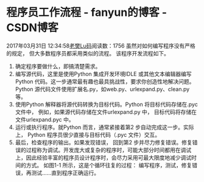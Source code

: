 # 程序员工作流程 - fanyun的博客 - CSDN博客
2017年03月31日 12:34:58[老樊Lu码](https://me.csdn.net/fanyun_01)阅读数：1756
虽然对如何编写程序没有严格的规定， 但大多数程序员都采用类似的流程。
该程序开发流程如下。
1. 确定程序要做什么，即搞清楚需求。
2. 编写源代码，这里是使用Python 集成开发环境IDLE 或其他文本编辑器编写Python 代码。这一步通常最有趣也最具挑战性，要求你创造性地解决问题。Python 源代码文件使用扩展名.py，如web.py、urlexpand.py、clean.py 等。
3. 使用Python 解释器将源代码转换为目标代码。Python 将目标代码存储在.pyc 文件中， 例如，如果源代码存储在文件urlexpand.py 中， 目标代码将存储在文件urlexpand.pyc 中。
4. 运行或执行程序。就Python 而言，通常紧接着第2 步自动完成这一步。实际上， Python 程序员很少直接与目标代码（.pyc 文件）交互。
5. 最后，检查程序的输出。如果发现错误， 回到第2 步并尽力修复错误。修复错误的过程称为调试。开发庞大或复杂的程序时，可能大部分时间都用在调试上，因此经验丰富的程序员设计程序时，会尽力采用可最大限度地减少调试时间的方式。
如图1-1 所示，这是个循环往复的过程： 编写程序，测试，修复错误，再测试……直到程序正确运行。
